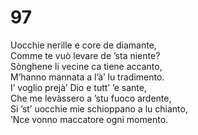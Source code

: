 # 97
  
Uocchie nerille e core de diamante,  
Comme te vuò levare de ’sta niente?  
Sònghene li vecine ca tiene accanto,  
M’hanno mannata a l’à’ lu tradimento.  
I’ voglio prejà’ Dio e tutt’ ’e sante,  
Che me levàssero a ’stu fuoco ardente,  
Si ’st’ uocchie mie schioppano a lu chianto,  
’Nce vonno maccatore ogni momento.
